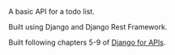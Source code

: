 A basic API for a todo list.

Built using Django and Django Rest Framework.

Built following chapters 5-9 of [Django for APIs](https://djangoforapis.com/).
